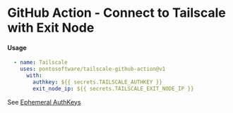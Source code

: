# GitHub Action - Connect to Tailscale with Exit Node

#### Usage

```yaml
  - name: Tailscale
    uses: pontosoftware/tailscale-github-action@v1
      with:
        authkey: ${{ secrets.TAILSCALE_AUTHKEY }}
        exit_node_ip: ${{ secrets.TAILSCALE_EXIT_NODE_IP }}
```

See [Ephemeral AuthKeys](https://tailscale.com/kb/1111/ephemeral-nodes/)

